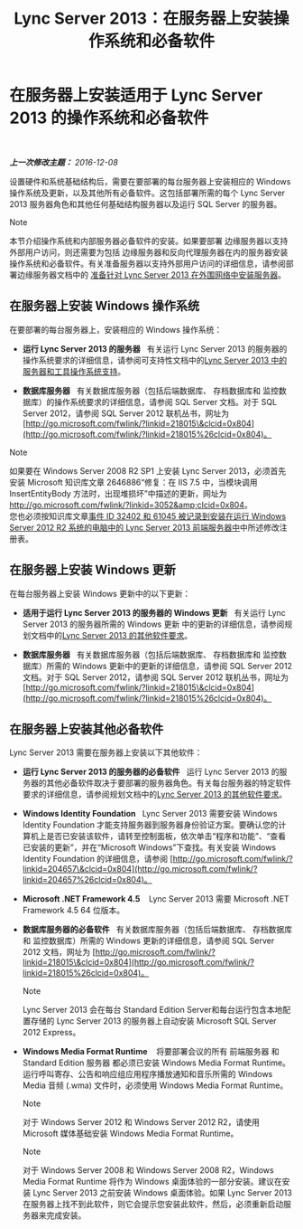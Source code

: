﻿---
title: Lync Server 2013：在服务器上安装操作系统和必备软件
TOCTitle: 在服务器上安装操作系统和必备软件
ms:assetid: 055991e0-5aeb-43fc-a7ba-d4b02316d73b
ms:mtpsurl: https://technet.microsoft.com/zh-cn/library/Gg398103(v=OCS.15)
ms:contentKeyID: 49311866
ms.date: 12/10/2016
mtps_version: v=OCS.15
ms.translationtype: HT
---

# 在服务器上安装适用于 Lync Server 2013 的操作系统和必备软件

 

_**上一次修改主题：** 2016-12-08_

设置硬件和系统基础结构后，需要在要部署的每台服务器上安装相应的 Windows 操作系统及更新，以及其他所有必备软件。这包括部署所需的每个 Lync Server 2013 服务器角色和其他任何基础结构服务器以及运行 SQL Server 的服务器。

> [!NOTE]  
> 本节介绍操作系统和内部服务器必备软件的安装。如果要部署 边缘服务器以支持外部用户访问，则还需要为包括 边缘服务器和反向代理服务器在内的服务器安装操作系统和必备软件。有关准备服务器以支持外部用户访问的详细信息，请参阅部署边缘服务器文档中的 <a href="lync-server-2013-preparing-for-installation-of-servers-in-the-perimeter-network.md">准备针对 Lync Server 2013 在外围网络中安装服务器</a>。



## 在服务器上安装 Windows 操作系统

在要部署的每台服务器上，安装相应的 Windows 操作系统：

  - **运行 Lync Server 2013 的服务器**   有关运行 Lync Server 2013 的服务器的操作系统要求的详细信息，请参阅可支持性文档中的[Lync Server 2013 中的服务器和工具操作系统支持](lync-server-2013-server-and-tools-operating-system-support.md)。

  - **数据库服务器**   有关数据库服务器（包括后端数据库、 存档数据库和 监控数据库）的操作系统要求的详细信息，请参阅 SQL Server 文档。对于 SQL Server 2012，请参阅 SQL Server 2012 联机丛书，网址为 [http://go.microsoft.com/fwlink/?linkid=218015\&clcid=0x804](http://go.microsoft.com/fwlink/?linkid=218015%26clcid=0x804)。

> [!NOTE]  
> 如果要在 Windows Server 2008 R2 SP1 上安装 Lync Server 2013，必须首先安装 Microsoft 知识库文章 2646886“修复：在 IIS 7.5 中，当模块调用 InsertEntityBody 方法时，出现堆损坏”中描述的更新，网址为 <a href="http://go.microsoft.com/fwlink/?linkid=3052%26clcid=0x804" class="uri">http://go.microsoft.com/fwlink/?linkid=3052&amp;clcid=0x804</a>。<br />
您也必须按知识库文章<a href="http://go.microsoft.com/fwlink/p/?linkid=506893">事件 ID 32402 和 61045 被记录到安装在运行 Windows Server 2012 R2 系统的电脑中的 Lync Server 2013 前端服务器中</a>中所述修改注册表。



## 在服务器上安装 Windows 更新

在每台服务器上安装 Windows 更新中的以下更新：

  - **适用于运行 Lync Server 2013 的服务器的 Windows 更新**   有关运行 Lync Server 2013 的服务器所需的 Windows 更新 中的更新的详细信息，请参阅规划文档中的[Lync Server 2013 的其他软件要求](lync-server-2013-additional-software-requirements.md)。

  - **数据库服务器**   有关数据库服务器（包括后端数据库、 存档数据库和 监控数据库）所需的 Windows 更新中的更新的详细信息，请参阅 SQL Server 2012 文档。对于 SQL Server 2012，请参阅 SQL Server 2012 联机丛书，网址为 [http://go.microsoft.com/fwlink/?linkid=218015\&clcid=0x804](http://go.microsoft.com/fwlink/?linkid=218015%26clcid=0x804)。

## 在服务器上安装其他必备软件

Lync Server 2013 需要在服务器上安装以下其他软件：

  - **运行 Lync Server 2013 的服务器的必备软件**   运行 Lync Server 2013 的服务器的其他必备软件取决于要部署的服务器角色。有关每台服务器的特定软件要求的详细信息，请参阅规划文档中的[Lync Server 2013 的其他软件要求](lync-server-2013-additional-software-requirements.md)。

  - **Windows Identity Foundation**   Lync Server 2013 需要安装 Windows Identity Foundation 才能支持服务器到服务器身份验证方案。要确认您的计算机上是否已安装该软件，请转至控制面板，依次单击“程序和功能”、“查看已安装的更新”，并在“Microsoft Windows”下查找。有关安装 Windows Identity Foundation 的详细信息，请参阅 [http://go.microsoft.com/fwlink/?linkid=204657\&clcid=0x804](http://go.microsoft.com/fwlink/?linkid=204657%26clcid=0x804)。

  - **Microsoft .NET Framework 4.5**    Lync Server 2013 需要 Microsoft .NET Framework 4.5 64 位版本。

  - **数据库服务器的必备软件**   有关数据库服务器（包括后端数据库、 存档数据库和 监控数据库）所需的 Windows 更新的详细信息，请参阅 SQL Server 2012 文档，网址为 [http://go.microsoft.com/fwlink/?linkid=218015\&clcid=0x804](http://go.microsoft.com/fwlink/?linkid=218015%26clcid=0x804)。
    
    > [!NOTE]  
    > Lync Server 2013 会在每台 Standard Edition Server和每台运行包含本地配置存储的 Lync Server 2013 的服务器上自动安装 Microsoft SQL Server 2012 Express。
    


  - **Windows Media Format Runtime**    将要部署会议的所有 前端服务器 和 Standard Edition 服务器 都必须已安装 Windows Media Format Runtime。运行呼叫寄存、公告和响应组应用程序播放通知和音乐所需的 Windows Media 音频 (.wma) 文件时，必须使用 Windows Media Format Runtime。
    
    > [!NOTE]  
    > 对于 Windows Server 2012 和 Windows Server 2012 R2，请使用 Microsoft 媒体基础安装 Windows Media Format Runtime。
    
    
    > [!NOTE]  
    > 对于 Windows Server 2008 和 Windows Server 2008 R2，Windows Media Format Runtime 将作为 Windows 桌面体验的一部分安装。建议在安装 Lync Server 2013 之前安装 Windows 桌面体验。如果 Lync Server 2013 在服务器上找不到此软件，则它会提示您安装此软件，然后，必须重新启动服务器来完成安装。
    

